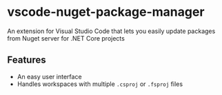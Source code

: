 # vscode-nuget-package-manager

An extension for Visual Studio Code that lets you easily update packages from Nuget server for .NET Core projects

## Features

- An easy user interface
- Handles workspaces with multiple `.csproj` or `.fsproj` files
